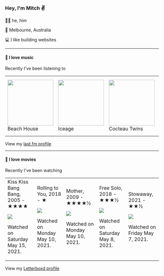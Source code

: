 <article><h3>Hey, I&#x27;m Mitch ✌️</h3><section><p>🙆‍♂️ he, him</p><p>📍 Melbourne, Australia</p><p>💻 I like building websites</p></section><hr/><section><h4>💽 I love music</h4><p>Recently I&#x27;ve been listening to</p><table><tbody><td><img src="https://lastfm.freetls.fastly.net/i/u/174s/f59aa166434c40f5ad86167435c6e469.png" height="150px" alt="" role="presentation"/><br/>Beach House</td><td><img src="https://lastfm.freetls.fastly.net/i/u/174s/77764fef1ffc4fb7cfcacb673d078bd9.png" height="150px" alt="" role="presentation"/><br/>Iceage</td><td><img src="https://lastfm.freetls.fastly.net/i/u/174s/5a73102ca5f3740aabf9300f4f33a682.png" height="150px" alt="" role="presentation"/><br/>Cocteau Twins</td><td><img src="https://lastfm.freetls.fastly.net/i/u/174s/237d1dc3360db3b82c634b4899fa2644.png" height="150px" alt="" role="presentation"/><br/>My Bloody Valentine</td><td><img src="https://lastfm.freetls.fastly.net/i/u/174s/4dfa0959e9534f8dcfd24d5dc5110589.png" height="150px" alt="" role="presentation"/><br/>Pearl Jam</td></tbody></table><span>View my <a href="https://www.last.fm/user/mylsb">last.fm profile</a></span></section><hr/><section><h4>📼 I love movies</h4><p>Recently I&#x27;ve been watching</p><table><tbody><td>Kiss Kiss Bang Bang, 2005 - ★★★★<br/><span> <p><img src="https://a.ltrbxd.com/resized/sm/upload/ek/qa/d5/cb/18GHWx66uADdY7GM9NL8WRY5GSw-0-500-0-750-crop.jpg?k=8b70a8cbe6"/></p> <p>Watched on Saturday May 15, 2021.</p> </span></td><td>Rolling to You, 2018 - ★<br/><span> <p><img src="https://a.ltrbxd.com/resized/film-poster/3/9/0/4/3/5/390435-rolling-to-you-0-500-0-750-crop.jpg?k=cb4ae9f28c"/></p> <p>Watched on Monday May 10, 2021.</p> </span></td><td>Mother, 2009 - ★★★★½<br/><span> <p><img src="https://a.ltrbxd.com/resized/sm/upload/d9/ak/bf/ux/mHdlmzflukTX2a2w6rwOkCix34v-0-500-0-750-crop.jpg?k=ffad1b5340"/></p> <p>Watched on Monday May 10, 2021.</p> </span></td><td>Free Solo, 2018 - ★★★½<br/><span> <p><img src="https://a.ltrbxd.com/resized/film-poster/4/4/4/6/1/7/444617-free-solo-0-500-0-750-crop.jpg?k=24cabcd09b"/></p> <p>Watched on Saturday May 8, 2021.</p> </span></td><td>Stowaway, 2021 - ★★½<br/><span> <p><img src="https://a.ltrbxd.com/resized/film-poster/4/8/8/1/0/6/488106-stowaway-0-500-0-750-crop.jpg?k=2adb143703"/></p> <p>Watched on Friday May 7, 2021.</p> </span></td></tbody></table><span>View my <a href="https://letterboxd.com/myslab/">Letterboxd profile</a></span></section></article>
